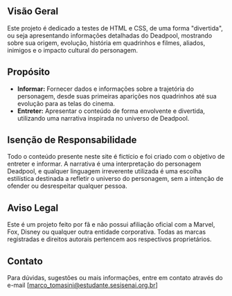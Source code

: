 ## Visão Geral
Este projeto é dedicado a testes de HTML e CSS, de uma forma "divertida", ou seja apresentando informações detalhadas do Deadpool, mostrando sobre sua origem, evolução, história em quadrinhos e filmes, aliados, inimigos e o impacto cultural do personagem.

## Propósito
- **Informar:** Fornecer dados e informações sobre a trajetória do personagem, desde suas primeiras aparições nos quadrinhos até sua evolução para as telas do cinema.
- **Entreter:** Apresentar o conteúdo de forma envolvente e divertida, utilizando uma narrativa inspirada no universo de Deadpool.

## Isenção de Responsabilidade
Todo o conteúdo presente neste site é fictício e foi criado com o objetivo de entreter e informar. A narrativa é uma interpretação do personagem Deadpool, e qualquer linguagem irreverente utilizada é uma escolha estilística destinada a refletir o universo do personagem, sem a intenção de ofender ou desrespeitar qualquer pessoa.

## Aviso Legal
Este é um projeto feito por fã e não possui afiliação oficial com a Marvel, Fox, Disney ou qualquer outra entidade corporativa. Todas as marcas registradas e direitos autorais pertencem aos respectivos proprietários.

## Contato
Para dúvidas, sugestões ou mais informações, entre em contato através do e-mail [marco_tomasini@estudante.sesisenai.org.br]
